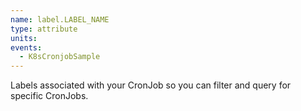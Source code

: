 ```yaml
---
name: label.LABEL_NAME
type: attribute
units:
events:
  - K8sCronjobSample
---
```


Labels associated with your CronJob so you can filter and query for specific CronJobs.
